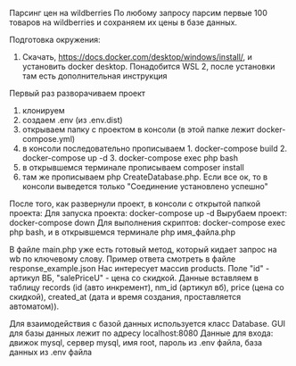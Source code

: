 Парсинг цен на wildberries
По любому запросу парсим первые 100 товаров на wildberries и сохраняем их цены в базе данных.

Подготовка окружения:
  1. Скачать, https://docs.docker.com/desktop/windows/install/, и установить docker desktop. Понадобится WSL 2, после установки там есть дополнительная инструкция  

Первый раз разворачиваем проект
  1. клонируем
  2. создаем .env (из .env.dist)
  3. открываем папку с проектом в консоли (в этой папке лежит docker-compose.yml)
  4. в консоли последовательно прописываем
    1. docker-compose build
    2. docker-compose up -d
    3. docker-compose exec php bash
  5. в открывшемся терминале прописываем composer install
  6. там же прописываем php CreateDatabase.php. Если все ок, то в консоли выведется только "Соединение установлено успешно"

После того, как развернули проект, в консоли с открытой папкой проекта: 
  Для запуска проекта: docker-compose up -d
  Вырубаем проект: docker-compose down
  Для выполнения скриптов: docker-compose exec php bash, и в открывшемся терминале php имя_файла.php

В файле main.php уже есть готовый метод, который кидает запрос на wb по ключевому слову. Пример ответа смотреть в файле response_example.json
Нас интересует массив products. Поле "id" - артикул ВБ, "salePriceU" - цена со скидкой.
Данные вставляем в таблицу records (id (авто инкремент), nm_id (артикул вб), price (цена со скидкой), created_at (дата и время создания, проставляется автоматом)).

Для взаимодействия с базой данных используется класс Database. 
GUI для базы данных лежит по адресу localhost:8080
Данные для входа: движок mysql, сервер mysql, имя root, пароль из .env файла, база данных из .env файла 

